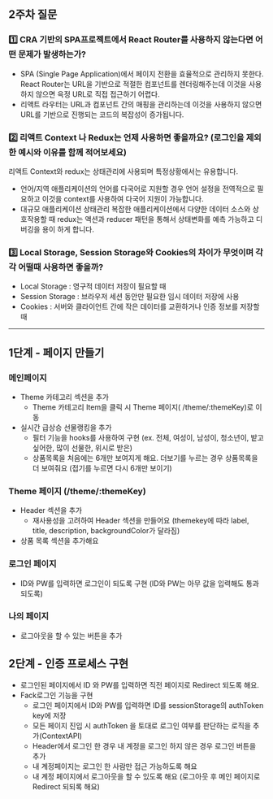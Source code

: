 ## 2주차 질문

### 1️⃣ CRA 기반의 SPA프로젝트에서 React Router를 사용하지 않는다면 어떤 문제가 발생하는가?

- SPA (Single Page Application)에서 페이지 전환을 효율적으로 관리하지 못한다. React Router는 URL을 기반으로 적절한 컴포넌트를 렌더링해주는데 이것을 사용하지 않으면 윽정 URL로 직접 접근하기 어렵다.
- 리액트 라우터는 URL과 컴포넌트 간의 매핑을 관리하는데 이것을 사용하지 않으면 URL를 기반으로 진행되는 코드의 복잡성이 증가됩니다.

### 2️⃣ 리액트 Context 나 Redux는 언제 사용하면 좋을까요? (로그인을 제외한 예시와 이유를 함께 적어보세요)

리액트 Context와 redux는 상태관리에 사용되며 특정상황에서는 유용합니다.

- 언어/지역
  애플리케이션의 언어를 다국어로 지원할 경우 언어 설정을 전역적으로 필요하고 이것을 context를 사용하여 다국어 지원이 가능합니다.
- 대규모 애플리케이션 상태관리
  복잡한 애플리케이션에서 다양한 데이터 소스와 상호작용할 때
  redux는 액션과 reducer 패턴을 통해서 상태변화를 예측 가능하고 디버깅을 용이 하게 합니다.

### 3️⃣ Local Storage, Session Storage와 Cookies의 차이가 무엇이며 각각 어떨때 사용하면 좋을까?

- Local Storage : 영구적 데이터 저장이 필요할 때
- Session Storage : 브라우저 세션 동안만 필요한 임시 데이터 저장에 사용
- Cookies : 서버와 클라이언트 간에 작은 데이터를 교환하거나 인증 정보를 저장할 때

---

## 1단계 - 페이지 만들기

### 메인페이지

- Theme 카테고리 섹션을 추가
  - Theme 카테고리 Item을 클릭 시 Theme 페이지( /theme/:themeKey)로 이동
- 실시간 급상승 선물랭킹을 추가
  - 필터 기능을 hooks를 사용하여 구현 (ex. 전체, 여성이, 남성이, 청소년이, 밭고싶어한, 많이 선물한, 위시로 받은)
  - 상품목록을 처음에는 6개만 보여지게 해요. 더보기를 누르는 경우 상품목록을 더 보여줘요 (접기를 누르면 다시 6개만 보이기)

### Theme 페이지 (/theme/:themeKey)

- Header 섹션을 추가
  - 재사용성을 고려하여 Header 섹션을 만들어요 (themekey에 따라 label, title, description, backgroundColor가 달라짐)
- 상품 목록 섹션을 추가해요

### 로그인 페이지

- ID와 PW를 입력하면 로그인이 되도록 구현 (ID와 PW는 아무 값을 입력해도 통과되도록)

### 나의 페이지

- 로그아웃을 할 수 있는 버튼을 추가

## 2단계 - 인증 프로세스 구현

- 로그인된 페이지에서 ID 와 PW를 입력하면 직전 페이지로 Redirect 되도록 해요.
- Fack로그인 기능을 구현
  - 로그인 페이지에서 ID와 PW를 입력하면 ID를 sessionStorage의 authToken key에 저장
  - 모든 페이지 진입 시 authToken 을 토대로 로그인 여부를 판단하는 로직을 추가(ContextAPI)
  - Header에서 로그인 한 경우 내 계정을 로그인 하지 않은 경우 로그인 버튼을 추가
  - 내 계정페이지는 로그인 한 사람만 접근 가능하도록 해요
  - 내 계정 페이지에서 로그아웃을 할 수 있도록 해요 (로그아웃 후 메인 페이지로 Redirect 되되록 해요)
